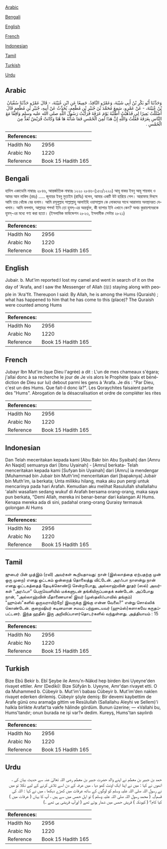 [Arabic](#arabic)

[Bengali](#bengali)

[English](#english)

[French](#french)

[Indonesian](#indonesian)

[Tamil](#tamil)

[Turkish](#turkish)

[Urdu](#urdu)

## Arabic


<div dir="rtl" lang="ar" style={{fontSize:'larger',backgroundColor:'#f8f9fa',padding:20}}>
وَحَدَّثَنَا أَبُو بَكْرِ بْنُ أَبِي شَيْبَةَ، وَعَمْرٌو النَّاقِدُ، جَمِيعًا عَنِ ابْنِ عُيَيْنَةَ، - قَالَ عَمْرٌو حَدَّثَنَا سُفْيَانُ بْنُ عُيَيْنَةَ، - عَنْ عَمْرٍو، سَمِعَ مُحَمَّدَ بْنَ جُبَيْرِ بْنِ مُطْعِمٍ، يُحَدِّثُ عَنْ أَبِيهِ، جُبَيْرِ بْنِ مُطْعِمٍ قَالَ أَضْلَلْتُ بَعِيرًا لِي فَذَهَبْتُ أَطْلُبُهُ يَوْمَ عَرَفَةَ فَرَأَيْتُ رَسُولَ اللَّهِ صلى الله عليه وسلم وَاقِفًا مَعَ النَّاسِ بِعَرَفَةَ فَقُلْتُ وَاللَّهِ إِنَّ هَذَا لَمِنَ الْحُمْسِ فَمَا شَأْنُهُ هَا هُنَا وَكَانَتْ قُرَيْشٌ تُعَدُّ مِنَ الْحُمْسِ ‏.‏
</div>
<div style={{backgroundColor:'#f8f9fa',padding:20, marginBottom: 10}}><table> <thead> <tr> <th>References:</th> <th></th> </tr> </thead> <tbody><tr><td>Hadith No</td><td>2956</td></tr><tr><td>Arabic No</td><td>1220</td></tr><tr><td>Reference</td><td>Book 15 Hadith 165</td></tr></tbody></table></div>

## Bengali


<div dir="ltr" lang="bn" style={{fontSize:'larger',backgroundColor:'#f8f9fa',padding:20}}>
হাদিস একাডেমি নাম্বারঃ ২৮৪৬, আন্তর্জাতিক নাম্বারঃ ১২২০ ২৮৪৬-(১৫৩/১২২০) আবূ বাকর ইবনু আবূ শায়বাহ ও আমর আন নাকিদ (রহঃ) ..... জুবায়র ইবনু মুতাইম (রাযিঃ) বলেন, আমার একটি উট হারিয়ে গেল। আরাফাহ দিবসে আমি তার খোঁজে বের হলাম। আমি রসূলুল্লাহ সাল্লাল্লাহু আলাইহি ওয়াসাল্লাম কে লোকদের সাথে আরাফায় অবস্থানরত দেখলাম। আমি বললাম, আল্লাহর শপথ! ইনি তো হুমস্-এর অন্তর্ভুক্ত, কী ব্যাপার ইনি এখানে কেন? অথচ কুরায়শদেরকে হুমস্-এর মধ্যে গণ্য করা হতো। (ইসলামিক ফাউন্ডেশন ২৮২৩, ইসলামীক সেন্টার ২৮২১)
</div>
<div style={{backgroundColor:'#f8f9fa',padding:20, marginBottom: 10}}><table> <thead> <tr> <th>References:</th> <th></th> </tr> </thead> <tbody><tr><td>Hadith No</td><td>2956</td></tr><tr><td>Arabic No</td><td>1220</td></tr><tr><td>Reference</td><td>Book 15 Hadith 165</td></tr></tbody></table></div>

## English


<div dir="ltr" lang="en" style={{fontSize:'larger',backgroundColor:'#f8f9fa',padding:20}}>
Jubair. b. Mut'im reported:I lost my camel and went in search of it on the day of 'Arafa, and I saw the Messenger of Allah (ﷺ) staying along with people in 'Ara'fit. Thereupon I said: By Allah, he is among the Hums (Quraish) ; what has happened to him that he has come to this (place)? The Quraish were counted among Hums
</div>
<div style={{backgroundColor:'#f8f9fa',padding:20, marginBottom: 10}}><table> <thead> <tr> <th>References:</th> <th></th> </tr> </thead> <tbody><tr><td>Hadith No</td><td>2956</td></tr><tr><td>Arabic No</td><td>1220</td></tr><tr><td>Reference</td><td>Book 15 Hadith 165</td></tr></tbody></table></div>

## French


<div dir="ltr" lang="fr" style={{fontSize:'larger',backgroundColor:'#f8f9fa',padding:20}}>
Jubayr Ibn Mut'im (que Dieu l'agrée) a dit : L'un de mes chameaux s'égara; j'allai donc à sa recherche le jour de Je vis alors le Prophète (paix et bénédiction de Dieu sur lui) debout parmi les gens à 'Arafa. Je dis : "Par Dieu, c'est un des Hums. Que fait-il donc là?". Les Qoraychites faisaient partie des "Hums". Abrogation de la désacralisation et ordre de compléter les rites
</div>
<div style={{backgroundColor:'#f8f9fa',padding:20, marginBottom: 10}}><table> <thead> <tr> <th>References:</th> <th></th> </tr> </thead> <tbody><tr><td>Hadith No</td><td>2956</td></tr><tr><td>Arabic No</td><td>1220</td></tr><tr><td>Reference</td><td>Book 15 Hadith 165</td></tr></tbody></table></div>

## Indonesian


<div dir="ltr" lang="id" style={{fontSize:'larger',backgroundColor:'#f8f9fa',padding:20}}>
Dan Telah meceritakan kepada kami [Abu Bakr bin Abu Syaibah] dan [Amru An Naqid] semuanya dari [Ibnu Uyainah] - [Amru] berkata- Telah menceritakan kepada kami [Sufyan bin Uyainah] dari [Amru] ia mendengar [Muhammad bin Jubair bin Muth'im] menceritakan dari [bapaknya] Jubair bin Muth'im, ia berkata; Unta milikku hilang, maka aku pun pergi untuk mencarinya pada hari Arafah. Kemudian aku melihat Rasulullah shallallahu 'alaihi wasallam sedang wukuf di Arafah bersama orang-orang, maka saya pun berkata, "Demi Allah, mereka ini benar-benar dari kalangan Al Hums. Kenapa mereka ada di sini, padahal orang-orang Quraisy termasuk golongan Al Hums
</div>
<div style={{backgroundColor:'#f8f9fa',padding:20, marginBottom: 10}}><table> <thead> <tr> <th>References:</th> <th></th> </tr> </thead> <tbody><tr><td>Hadith No</td><td>2956</td></tr><tr><td>Arabic No</td><td>1220</td></tr><tr><td>Reference</td><td>Book 15 Hadith 165</td></tr></tbody></table></div>

## Tamil


<div dir="ltr" lang="ta" style={{fontSize:'larger',backgroundColor:'#f8f9fa',padding:20}}>
ஜுபைர் பின் முத்இம் (ரலி) அவர்கள் கூறியதாவது: நான் (இஸ்லாத்தை ஏற்பதற்கு முன் ஒரு முறை) எனது ஒட்டகம் ஒன்றைத் தொலைத்து விட்டேன். அரஃபா நாளன்று நான் எனது ஒட்டகத்தைத் தேடிக்கொண்டு சென்றபோது, அல்லாஹ்வின் தூதர் (ஸல்) அவர்கள் "அரஃபா" பெருவெளியில் மக்களுடன் தங்கியிருப்பதைக் கண்டேன். அப்போது நான், "அல்லாஹ்வின் மீதாணையாக! இவர் (முஸ்தலிஃபாவில் தங்கும்) "ஹும்ஸ்"களில் ஒருவராயிற்றே! இவருக்கு இங்கு என்ன வேலை?" என்று சொல்லிக் கொண்டேன். குறைஷியர் கடினமான சமயப் பற்றுடையவர் (ஹும்ஸ்)களாகவே கருதப்பட்டனர். இந்த ஹதீஸ் இரு அறிவிப்பாளர்தொடர்களில் வந்துள்ளது. அத்தியாயம் : 15
</div>
<div style={{backgroundColor:'#f8f9fa',padding:20, marginBottom: 10}}><table> <thead> <tr> <th>References:</th> <th></th> </tr> </thead> <tbody><tr><td>Hadith No</td><td>2956</td></tr><tr><td>Arabic No</td><td>1220</td></tr><tr><td>Reference</td><td>Book 15 Hadith 165</td></tr></tbody></table></div>

## Turkish


<div dir="ltr" lang="tr" style={{fontSize:'larger',backgroundColor:'#f8f9fa',padding:20}}>
Bize Ebû Bekir b. Ebî Şeybe ile Amru'n-Nâkıd hep birden ibni Uyeyne'den rivayet ettiler. Amr (Dediki): Bize Süfyân b. Uyeyne, Amr'dan rivayet etti. O da Muhammed b. Cübeyir b. Mut'im'i babası Cübeyir b. Mut'im'den naklen rivayet ederken dinlemiş. Cübeyir şöyle demiş: Bir devemi kaybettim de Arafe günü onu aramağa gittim ve Resûlullah (Sallallahu Aleyhi ve Sellem)'i halkla birlikte Arafat'ta vakfe hâlinde gördüm. Bunun üzerine; — «Vallahi bu, Hums'tandır; onun burada ne işi var?» dedim. Kureyş, Hums'tan sayılırdı
</div>
<div style={{backgroundColor:'#f8f9fa',padding:20, marginBottom: 10}}><table> <thead> <tr> <th>References:</th> <th></th> </tr> </thead> <tbody><tr><td>Hadith No</td><td>2956</td></tr><tr><td>Arabic No</td><td>1220</td></tr><tr><td>Reference</td><td>Book 15 Hadith 165</td></tr></tbody></table></div>

## Urdu


<div dir="rtl" lang="ur" style={{fontSize:'larger',backgroundColor:'#f8f9fa',padding:20}}>
حمد بن جبیر بن معطم نے اپنے والد حضرت جبیر بن معطم رضی اللہ تعالیٰ عنہ سے حدیث بیان کی ، انھوں نے کہا : میں نے اپنا ایک اونٹ کھو دیا ، میں عرفہ کے دن اسے تلاش کرنے کے لیے نکلا تو میں نے رسول اللہ صلی اللہ علیہ وسلم کو لوگوں کے ساتھ عرفات میں کھڑے دیکھا ، میں نے کہا : اللہ کی قسم!یہ ( محمد رسول اللہ صلی اللہ علیہ وسلم ) تو اہل حمس میں سے ہیں ، آپ کا یہاں ( عرفات میں ) کیا کام؟ ( کیونکہ ) قریش حمس میں شمار ہوتے تھے ( اورآپ قریشی ہی تھے ۔)
</div>
<div style={{backgroundColor:'#f8f9fa',padding:20, marginBottom: 10}}><table> <thead> <tr> <th>References:</th> <th></th> </tr> </thead> <tbody><tr><td>Hadith No</td><td>2956</td></tr><tr><td>Arabic No</td><td>1220</td></tr><tr><td>Reference</td><td>Book 15 Hadith 165</td></tr></tbody></table></div>